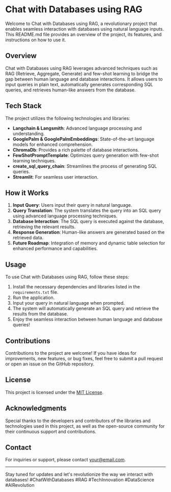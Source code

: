 # Chat with Databases using RAG

Welcome to Chat with Databases using RAG, a revolutionary project that enables seamless interaction with databases using natural language inputs. This README.md file provides an overview of the project, its features, and instructions on how to use it.

## Overview

Chat with Databases using RAG leverages advanced techniques such as RAG (Retrieve, Aggregate, Generate) and few-shot learning to bridge the gap between human language and database interactions. It allows users to input queries in plain text, automatically generates corresponding SQL queries, and retrieves human-like answers from the database.

## Tech Stack

The project utilizes the following technologies and libraries:

- **Langchain & Langsmith**: Advanced language processing and understanding.
- **GooglePalm & GooglePalmEmbeddings**: State-of-the-art language models for enhanced comprehension.
- **ChromaDb**: Provides a rich palette of database interactions.
- **FewShotPromptTemplate**: Optimizes query generation with few-shot learning techniques.
- **create_sql_query_chain**: Streamlines the process of generating SQL queries.
- **Streamlit**: For seamless user interaction.

## How it Works

1. **Input Query**: Users input their query in natural language.
2. **Query Translation**: The system translates the query into an SQL query using advanced language processing techniques.
3. **Database Interaction**: The SQL query is executed against the database, retrieving the relevant results.
4. **Response Generation**: Human-like answers are generated based on the retrieved data.
5. **Future Roadmap**: Integration of memory and dynamic table selection for enhanced performance and capabilities.

## Usage

To use Chat with Databases using RAG, follow these steps:

1. Install the necessary dependencies and libraries listed in the `requirements.txt` file.
2. Run the application.
3. Input your query in natural language when prompted.
4. The system will automatically generate an SQL query and retrieve the results from the database.
5. Enjoy the seamless interaction between human language and database queries!

## Contributions

Contributions to the project are welcome! If you have ideas for improvements, new features, or bug fixes, feel free to submit a pull request or open an issue on the GitHub repository.

## License

This project is licensed under the [MIT License](LICENSE).

## Acknowledgments

Special thanks to the developers and contributors of the libraries and technologies used in this project, as well as the open-source community for their continuous support and contributions.

## Contact

For inquiries or support, please contact [your@email.com](mailto:your@email.com).

---

Stay tuned for updates and let's revolutionize the way we interact with databases! #ChatWithDatabases #RAG #TechInnovation #DataScience #AIRevolution
